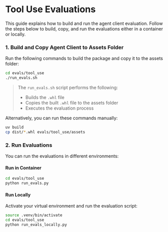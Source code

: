 # Tool Use Evaluations

This guide explains how to build and run the agent client evaluation. Follow the steps below to build, copy, and run the evaluations either in a container or locally.

### 1. Build and Copy Agent Client to Assets Folder

Run the following commands to build the package and copy it to the assets folder:

```bash
cd evals/tool_use
./run_evals.sh
```

> The `run_evals.sh` script performs the following:
>
> - Builds the `.whl` file
> - Copies the built `.whl` file to the assets folder
> - Executes the evaluation process

Alternatively, you can run these commands manually:

```bash
uv build
cp dist/*.whl evals/tool_use/assets
```

### 2. Run Evaluations

You can run the evaluations in different environments:

#### Run in Container

```bash
cd evals/tool_use
python run_evals.py
```

#### Run Locally

Activate your virtual environment and run the evaluation script:

```bash
source .venv/bin/activate
cd evals/tool_use
python run_evals_locally.py
```
